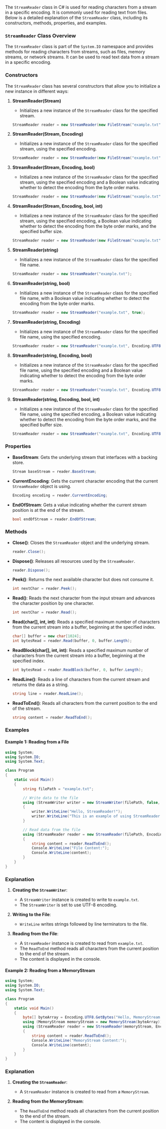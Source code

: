 The `StreamReader` class in C# is used for reading characters from a stream in a specific encoding. It is commonly used for reading text from files. Below is a detailed explanation of the `StreamReader` class, including its constructors, methods, properties, and examples.

### `StreamReader` Class Overview

The `StreamReader` class is part of the `System.IO` namespace and provides methods for reading characters from streams, such as files, memory streams, or network streams. It can be used to read text data from a stream in a specific encoding.

### Constructors

The `StreamReader` class has several constructors that allow you to initialize a new instance in different ways:

1. **StreamReader(Stream)**
   - Initializes a new instance of the `StreamReader` class for the specified stream.

   ```csharp
   StreamReader reader = new StreamReader(new FileStream("example.txt", FileMode.Open));
   ```

2. **StreamReader(Stream, Encoding)**
   - Initializes a new instance of the `StreamReader` class for the specified stream, using the specified encoding.

   ```csharp
   StreamReader reader = new StreamReader(new FileStream("example.txt", FileMode.Open), Encoding.UTF8);
   ```

3. **StreamReader(Stream, Encoding, bool)**
   - Initializes a new instance of the `StreamReader` class for the specified stream, using the specified encoding and a Boolean value indicating whether to detect the encoding from the byte order marks.

   ```csharp
   StreamReader reader = new StreamReader(new FileStream("example.txt", FileMode.Open), Encoding.UTF8, true);
   ```

4. **StreamReader(Stream, Encoding, bool, int)**
   - Initializes a new instance of the `StreamReader` class for the specified stream, using the specified encoding, a Boolean value indicating whether to detect the encoding from the byte order marks, and the specified buffer size.

   ```csharp
   StreamReader reader = new StreamReader(new FileStream("example.txt", FileMode.Open), Encoding.UTF8, true, 1024);
   ```

5. **StreamReader(string)**
   - Initializes a new instance of the `StreamReader` class for the specified file name.

   ```csharp
   StreamReader reader = new StreamReader("example.txt");
   ```

6. **StreamReader(string, bool)**
   - Initializes a new instance of the `StreamReader` class for the specified file name, with a Boolean value indicating whether to detect the encoding from the byte order marks.

   ```csharp
   StreamReader reader = new StreamReader("example.txt", true);
   ```

7. **StreamReader(string, Encoding)**
   - Initializes a new instance of the `StreamReader` class for the specified file name, using the specified encoding.

   ```csharp
   StreamReader reader = new StreamReader("example.txt", Encoding.UTF8);
   ```

8. **StreamReader(string, Encoding, bool)**
   - Initializes a new instance of the `StreamReader` class for the specified file name, using the specified encoding and a Boolean value indicating whether to detect the encoding from the byte order marks.

   ```csharp
   StreamReader reader = new StreamReader("example.txt", Encoding.UTF8, true);
   ```

9. **StreamReader(string, Encoding, bool, int)**
   - Initializes a new instance of the `StreamReader` class for the specified file name, using the specified encoding, a Boolean value indicating whether to detect the encoding from the byte order marks, and the specified buffer size.

   ```csharp
   StreamReader reader = new StreamReader("example.txt", Encoding.UTF8, true, 1024);
   ```

### Properties

- **BaseStream**: Gets the underlying stream that interfaces with a backing store.
  ```csharp
  Stream baseStream = reader.BaseStream;
  ```

- **CurrentEncoding**: Gets the current character encoding that the current `StreamReader` object is using.
  ```csharp
  Encoding encoding = reader.CurrentEncoding;
  ```

- **EndOfStream**: Gets a value indicating whether the current stream position is at the end of the stream.
  ```csharp
  bool endOfStream = reader.EndOfStream;
  ```

### Methods

- **Close()**: Closes the `StreamReader` object and the underlying stream.
  ```csharp
  reader.Close();
  ```

- **Dispose()**: Releases all resources used by the `StreamReader`.
  ```csharp
  reader.Dispose();
  ```

- **Peek()**: Returns the next available character but does not consume it.
  ```csharp
  int nextChar = reader.Peek();
  ```

- **Read()**: Reads the next character from the input stream and advances the character position by one character.
  ```csharp
  int nextChar = reader.Read();
  ```

- **Read(char[], int, int)**: Reads a specified maximum number of characters from the current stream into a buffer, beginning at the specified index.
  ```csharp
  char[] buffer = new char[1024];
  int bytesRead = reader.Read(buffer, 0, buffer.Length);
  ```

- **ReadBlock(char[], int, int)**: Reads a specified maximum number of characters from the current stream into a buffer, beginning at the specified index.
  ```csharp
  int bytesRead = reader.ReadBlock(buffer, 0, buffer.Length);
  ```

- **ReadLine()**: Reads a line of characters from the current stream and returns the data as a string.
  ```csharp
  string line = reader.ReadLine();
  ```

- **ReadToEnd()**: Reads all characters from the current position to the end of the stream.
  ```csharp
  string content = reader.ReadToEnd();
  ```

### Examples

#### Example 1: Reading from a File

```csharp
using System;
using System.IO;
using System.Text;

class Program
{
    static void Main()
    {
        string filePath = "example.txt";

        // Write data to the file
        using (StreamWriter writer = new StreamWriter(filePath, false, Encoding.UTF8))
        {
            writer.WriteLine("Hello, StreamReader!");
            writer.WriteLine("This is an example of using StreamReader.");
        }

        // Read data from the file
        using (StreamReader reader = new StreamReader(filePath, Encoding.UTF8))
        {
            string content = reader.ReadToEnd();
            Console.WriteLine("File Content:");
            Console.WriteLine(content);
        }
    }
}
```

### Explanation

1. **Creating the `StreamWriter`**:
   - A `StreamWriter` instance is created to write to `example.txt`.
   - The `StreamWriter` is set to use UTF-8 encoding.

2. **Writing to the File**:
   - `WriteLine` writes strings followed by line terminators to the file.

3. **Reading from the File**:
   - A `StreamReader` instance is created to read from `example.txt`.
   - The `ReadToEnd` method reads all characters from the current position to the end of the stream.
   - The content is displayed in the console.

#### Example 2: Reading from a MemoryStream

```csharp
using System;
using System.IO;
using System.Text;

class Program
{
    static void Main()
    {
        byte[] byteArray = Encoding.UTF8.GetBytes("Hello, MemoryStream!\nThis is an example of using StreamReader with MemoryStream.");
        using (MemoryStream memoryStream = new MemoryStream(byteArray))
        using (StreamReader reader = new StreamReader(memoryStream, Encoding.UTF8))
        {
            string content = reader.ReadToEnd();
            Console.WriteLine("MemoryStream Content:");
            Console.WriteLine(content);
        }
    }
}
```

### Explanation

1. **Creating the `StreamReader`**:
   - A `StreamReader` instance is created to read from a `MemoryStream`.

2. **Reading from the MemoryStream**:
   - The `ReadToEnd` method reads all characters from the current position to the end of the stream.
   - The content is displayed in the console.